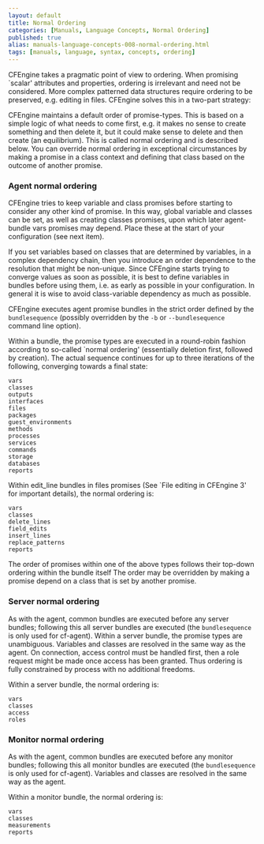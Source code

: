 ```yaml
---
layout: default
title: Normal Ordering
categories: [Manuals, Language Concepts, Normal Ordering]
published: true
alias: manuals-language-concepts-008-normal-ordering.html
tags: [manuals, language, syntax, concepts, ordering]
---
```


CFEngine takes a pragmatic point of view to ordering. When promising `scalar' attributes and properties, ordering is irrelevant and need not be considered. More complex patterned data structures require ordering to be preserved, e.g. editing in files. CFEngine solves this in a two-part strategy:

CFEngine maintains a default order of promise-types. This is based on a simple logic of what needs to come first, e.g. it makes no sense to create something and then delete it, but it could make sense to delete and then create (an equilibrium). This is called normal ordering and is described below.
You can override normal ordering in exceptional circumstances by making a promise in a class context and defining that class based on the outcome of another promise.

### Agent normal ordering

CFEngine tries to keep variable and class promises before starting to consider any other kind of promise. In this way, global variable and classes can be set, as well as creating classes promises, upon which later agent-bundle vars promises may depend. Place these at the start of your configuration (see next item).

If you set variables based on classes that are determined by variables, in a complex dependency chain, then you introduce an order dependence to the resolution that might be non-unique. Since CFEngine starts trying to converge values as soon as possible, it is best to define variables in bundles before using them, i.e. as early as possible in your configuration. In general it is wise to avoid class-variable dependency as much as possible.

CFEngine executes agent promise bundles in the strict order defined by the `bundlesequence` (possibly overridden by the `-b` or `--bundlesequence` command line option).

Within a bundle, the promise types are executed in a round-robin fashion according to so-called `normal ordering' (essentially deletion first, followed by creation). The actual sequence continues for up to three iterations of the following, converging towards a final state:

    vars
    classes
    outputs
    interfaces
    files
    packages
    guest_environments
    methods
    processes
    services
    commands
    storage
    databases
    reports

Within edit_line bundles in files promises (See `File editing in CFEngine 3' for important details), the normal ordering is:

    vars
    classes
    delete_lines
    field_edits
    insert_lines
    replace_patterns
    reports

The order of promises within one of the above types follows their top-down ordering within the bundle itself
The order may be overridden by making a promise depend on a class that is set by another promise.

### Server normal ordering

As with the agent, common bundles are executed before any server bundles; following this all server bundles are executed (the `bundlesequence` is only used for cf-agent). Within a server bundle, the promise types are unambiguous. Variables and classes are resolved in the same way as the agent. On connection, access control must be handled first, then a role request might be made once access has been granted. Thus ordering is fully constrained by process with no additional freedoms.

Within a server bundle, the normal ordering is:

    vars
    classes
    access
    roles

### Monitor normal ordering

As with the agent, common bundles are executed before any monitor bundles; following this all monitor bundles are executed (the `bundlesequence` is only used for cf-agent). Variables and classes are resolved in the same way as the agent.

Within a monitor bundle, the normal ordering is:

    vars
    classes
    measurements
    reports

<!---
### Knowledge normal ordering

As with the agent, common bundles are executed before any knowledge bundles; following this all knowledge bundles are executed (the bundlesequence is only used for cf-agent). Variables and classes are resolved in the same way as the agent.

Within a knowledge bundle, the normal ordering is:

    vars
    classes
    topics
    occurrences
    inferences
    reports
-->

